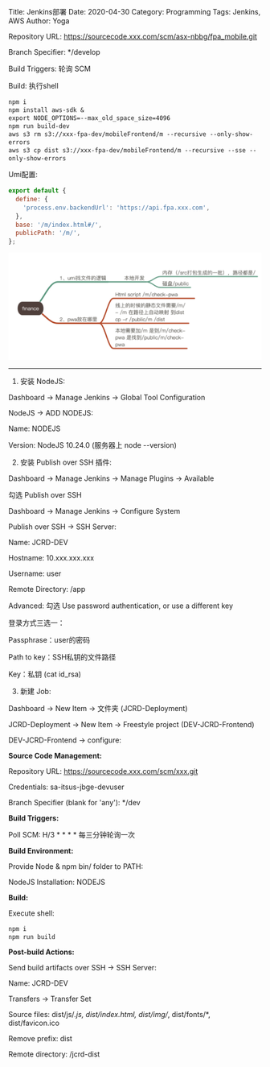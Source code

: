 Title: Jenkins部署
Date: 2020-04-30
Category: Programming
Tags: Jenkins, AWS
Author: Yoga

Repository URL: https://sourcecode.xxx.com/scm/asx-nbbg/fpa_mobile.git

Branch Specifier: */develop

Build Triggers: 轮询 SCM

Build: 执行shell
```
npm i
npm install aws-sdk &
export NODE_OPTIONS=--max_old_space_size=4096
npm run build-dev
aws s3 rm s3://xxx-fpa-dev/mobileFrontend/m --recursive --only-show-errors
aws s3 cp dist s3://xxx-fpa-dev/mobileFrontend/m --recursive --sse --only-show-errors
```

Umi配置:

```javascript
export default {
  define: {
    'process.env.backendUrl': 'https://api.fpa.xxx.com',
  },
  base: '/m/index.html#/',
  publicPath: '/m/',
};
```
![UMI](img/umi1.png)

---

1. 安装 NodeJS:

Dashboard -> Manage Jenkins -> Global Tool Configuration

NodeJS -> ADD NODEJS:

Name: NODEJS

Version: NodeJS 10.24.0 (服务器上 node --version)

2. 安装 Publish over SSH 插件:

Dashboard -> Manage Jenkins -> Manage Plugins -> Available

勾选 Publish over SSH

Dashboard -> Manage Jenkins -> Configure System

Publish over SSH -> SSH Server:

Name: JCRD-DEV

Hostname: 10.xxx.xxx.xxx

Username: user

Remote Directory: /app

Advanced: 勾选 Use password authentication, or use a different key

登录方式三选一：

Passphrase：user的密码

Path to key：SSH私钥的文件路径

Key：私钥 (cat id_rsa)

3. 新建 Job:

Dashboard -> New Item -> 文件夹 (JCRD-Deployment)

JCRD-Deployment -> New Item -> Freestyle project (DEV-JCRD-Frontend)

DEV-JCRD-Frontend -> configure:

__Source Code Management:__ 

Repository URL: https://sourcecode.xxx.com/scm/xxx.git

Credentials: sa-itsus-jbge-devuser

Branch Specifier (blank for 'any'): */dev

__Build Triggers:__ 

Poll SCM: H/3 * * * * 每三分钟轮询一次

__Build Environment:__

Provide Node & npm bin/ folder to PATH:

NodeJS Installation: NODEJS

__Build:__

Execute shell:

```
npm i
npm run build
```

__Post-build Actions:__

Send build artifacts over SSH -> SSH Server: 

Name: JCRD-DEV

Transfers -> Transfer Set

Source files: dist/js/*.js, dist/index.html, dist/img/*, dist/fonts/*, dist/favicon.ico

Remove prefix: dist

Remote directory: /jcrd-dist
